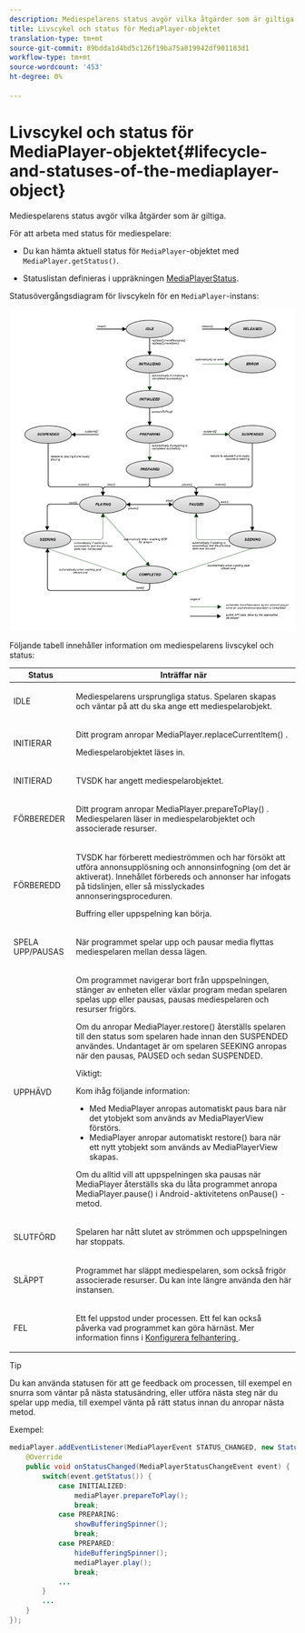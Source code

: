 ```yaml
---
description: Mediespelarens status avgör vilka åtgärder som är giltiga.
title: Livscykel och status för MediaPlayer-objektet
translation-type: tm+mt
source-git-commit: 89bdda1d4bd5c126f19ba75a819942df901183d1
workflow-type: tm+mt
source-wordcount: '453'
ht-degree: 0%

---
```



# Livscykel och status för MediaPlayer-objektet{#lifecycle-and-statuses-of-the-mediaplayer-object}

Mediespelarens status avgör vilka åtgärder som är giltiga.

För att arbeta med status för mediespelare:

* Du kan hämta aktuell status för `MediaPlayer`-objektet med `MediaPlayer.getStatus()`.

* Statuslistan definieras i uppräkningen [MediaPlayerStatus](https://help.adobe.com/en_US/primetime/api/psdk/javadoc_2.5/com/adobe/mediacore/MediaPlayerStatus.html).

Statusövergångsdiagram för livscykeln för en `MediaPlayer`-instans:

<!--<a id="fig_A6425F24C7734DC681D992859D2A6743"></a>-->

![](assets/media_player_statuses.png)

Följande tabell innehåller information om mediespelarens livscykel och status:

<table id="table_82757A0043EB4AACA474E6B30326A6B7"> 
 <thead> 
  <tr> 
   <th colname="col1" class="entry"> Status </th> 
   <th colname="col2" class="entry"> Inträffar när </th> 
  </tr> 
 </thead>
 <tbody> 
  <tr> 
   <td colname="col1"> IDLE </td> 
   <td colname="col2"> <p>Mediespelarens ursprungliga status. Spelaren skapas och väntar på att du ska ange ett mediespelarobjekt. </p> </td> 
  </tr> 
  <tr> 
   <td colname="col1"> INITIERAR </td> 
   <td colname="col2"> <p>Ditt program anropar <span class="codeph"> MediaPlayer.replaceCurrentItem() </span>. </p> <p>Mediespelarobjektet läses in. </p> </td> 
  </tr> 
  <tr> 
   <td colname="col1"> INITIERAD </td> 
   <td colname="col2"> <p>TVSDK har angett mediespelarobjektet. </p> </td> 
  </tr> 
  <tr> 
   <td colname="col1"> FÖRBEREDER </td> 
   <td colname="col2"> <p>Ditt program anropar <span class="codeph"> MediaPlayer.prepareToPlay() </span>. Mediespelaren läser in mediespelarobjektet och associerade resurser. </p> </td> 
  </tr> 
  <tr> 
   <td colname="col1"> FÖRBEREDD </td> 
   <td colname="col2"> <p>TVSDK har förberett medieströmmen och har försökt att utföra annonsupplösning och annonsinfogning (om det är aktiverat). Innehållet förbereds och annonser har infogats på tidslinjen, eller så misslyckades annonseringsproceduren. </p> <p>Buffring eller uppspelning kan börja. </p> </td> 
  </tr> 
  <tr> 
   <td colname="col1"> SPELA UPP/PAUSAS </td> 
   <td colname="col2"> <p>När programmet spelar upp och pausar media flyttas mediespelaren mellan dessa lägen. </p> </td> 
  </tr> 
  <tr> 
   <td colname="col1"> UPPHÄVD </td> 
   <td colname="col2"> <p>Om programmet navigerar bort från uppspelningen, stänger av enheten eller växlar program medan spelaren spelas upp eller pausas, pausas mediespelaren och resurser frigörs. </p> <p>Om du anropar <span class="codeph"> MediaPlayer.restore() </span> återställs spelaren till den status som spelaren hade innan den SUSPENDED användes. Undantaget är om spelaren SEEKING anropas när den pausas, PAUSED och sedan SUSPENDED. </p> <p>Viktigt:  <p>Kom ihåg följande information: 
      <ul id="ul_1B21668994D1474AAA0BE839E0D69B00"> 
       <li id="li_08459A3AB03C45588D73FA162C27A56C">Med <span class="codeph"> MediaPlayer </span> anropas automatiskt <span class="codeph"> paus </span> bara när det ytobjekt som används av MediaPlayerView </span> förstörs.<span class="codeph"> </span></li> 
       <li id="li_B9926AA2E7B9441490F37D24AE2678A1"><span class="codeph"> MediaPlayer </span> anropar automatiskt <span class="codeph"> restore() </span> bara när ett nytt ytobjekt som används av MediaPlayerView </span> skapas.<span class="codeph"> </span></li> 
      </ul> </p> </p> <p>Om du alltid vill att uppspelningen ska pausas när MediaPlayer återställs ska du låta programmet anropa <span class="codeph"> MediaPlayer.pause() </span> i Android-aktivitetens <span class="codeph"> onPause() </span>-metod. </p> </td> 
  </tr> 
  <tr> 
   <td colname="col1"> SLUTFÖRD </td> 
   <td colname="col2"> <p>Spelaren har nått slutet av strömmen och uppspelningen har stoppats. </p> </td> 
  </tr> 
  <tr> 
   <td colname="col1"> SLÄPPT </td> 
   <td colname="col2"> <p>Programmet har släppt mediespelaren, som också frigör associerade resurser. Du kan inte längre använda den här instansen. </p> </td> 
  </tr> 
  <tr> 
   <td colname="col1"> FEL </td> 
   <td colname="col2"> <p>Ett fel uppstod under processen. Ett fel kan också påverka vad programmet kan göra härnäst. Mer information finns i <a href="../../../tvsdk-3x-android-prog/android-3x-content-playback-options-android2/android-3x-error-handling-set-up.md" format="dita" scope="local"> Konfigurera felhantering </a>. </p> </td> 
  </tr> 
 </tbody> 
</table>

>[!TIP]
>
>Du kan använda statusen för att ge feedback om processen, till exempel en snurra som väntar på nästa statusändring, eller utföra nästa steg när du spelar upp media, till exempel vänta på rätt status innan du anropar nästa metod.

Exempel:

```java
mediaPlayer.addEventListener(MediaPlayerEvent STATUS_CHANGED, new StatusChangeEventListener() { 
    @Override  
    public void onStatusChanged(MediaPlayerStatusChangeEvent event) { 
        switch(event.getStatus()) { 
            case INITIALIZED: 
                mediaPlayer.prepareToPlay(); 
                break; 
            case PREPARING: 
                showBufferingSpinner(); 
                break; 
            case PREPARED: 
                hideBufferingSpinner(); 
                mediaPlayer.play(); 
                break; 
            ...                
        } 
        ... 
    } 
}); 
```

